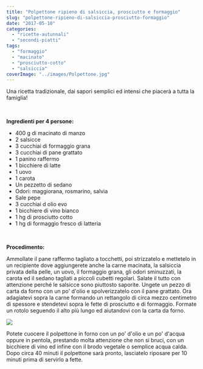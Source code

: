 ```yaml
---
title: "Polpettone ripieno di salsiccia, prosciutto e formaggio"
slug: "polpettone-ripieno-di-salsiccia-prosciutto-formaggio"
date: "2017-05-10"
categories: 
  - "ricette-autunnali"
  - "secondi-piatti"
tags: 
  - "formaggio"
  - "macinato"
  - "prosciutto-cotto"
  - "salsiccia"
coverImage: "../images/Polpettone.jpg"
---
```


Una ricetta tradizionale, dai sapori semplici ed intensi che piacerà a tutta la famiglia!

 

**Ingredienti per 4 persone:**

- 400 g di macinato di manzo
- 2 salsicce
- 3 cucchiai di formaggio grana
- 3 cucchiai di pane grattato
- 1 panino raffermo
- 1 bicchiere di latte
- 1 uovo
- 1 carota
- Un pezzetto di sedano
- Odori: maggiorana, rosmarino, salvia
- Sale pepe
- 3 cucchiai d olio evo
- 1 bicchiere di vino bianco
- 1 hg di prosciutto cotto
- 1 hg di formaggio fresco di latteria

 

**Procedimento:**

Ammollate il pane raffermo tagliato a tocchetti, poi strizzatelo e mettetelo in un recipiente dove aggiungerete anche la carne macinata, la salsiccia privata della pelle, un uovo, il formaggio grana, gli odori sminuzzati, la carota ed il sedano tagliati a piccoli cubetti regolari. Salate il tutto con attenzione perché le salsicce sono piuttosto saporite. Ungete un pezzo di carta da forno con un po' d'olio e spolverizzatelo con il pane grattato. Ora adagiatevi sopra la carne formando un rettangolo di circa mezzo centimetro di spessore e stendetevi sopra le fette di prosciutto e di formaggio. Formate un rotolo seguendo il alto più lungo ed aiutandovi con la carta da forno.

![](https://cucinadalnord.it/wp-content/uploads/2017/05/polpettone4.jpg)

Potete cuocere il polpettone in forno con un po' d'olio e un po' d'acqua oppure in pentola, prestando molta attenzione che non si bruci, con un bicchiere di vino ed infine con il brodo vegetale o semplice acqua calda. Dopo circa 40 minuti il polpettone sarà pronto, lasciatelo riposare per 10 minuti prima di servirlo a fette.

